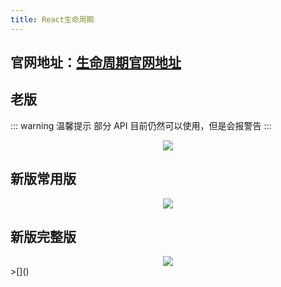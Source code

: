 ```yaml
---
title: React生命周期
---
```


## 官网地址：[生命周期官网地址](http://projects.wojtekmaj.pl/react-lifecycle-methods-diagram/)

## 老版

::: warning 温馨提示
部分 API 目前仍然可以使用，但是会报警告
:::

<div style="text-align:center">
  <img src="/react-life.png"/>
</div>

## 新版常用版

<div style="text-align:center">
  <img src="/react-new.jpg"/>
</div>

## 新版完整版

<div style="text-align:center">
  <img src="/react-new-all.jpg"/>
</div>
>[]()
